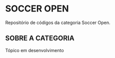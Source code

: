 # SOCCER OPEN

Repositório de códigos da categoria Soccer Open.

## SOBRE A CATEGORIA

Tópico em desenvolvimento
